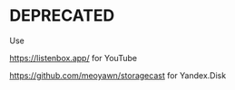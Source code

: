 # DEPRECATED

Use

https://listenbox.app/ for YouTube

https://github.com/meoyawn/storagecast for Yandex.Disk

